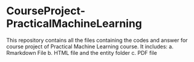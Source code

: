 # CourseProject-PracticalMachineLearning
This repository contains all the files containing the codes and answer for course project of Practical Machine Learning course. It includes:
a. Rmarkdown File
b. HTML file and the entity folder
c. PDF file
